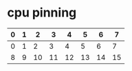 # cpu pinning

| 0 | 1 |  2 |  3 |  4 |  5 |  6 |  7 |
| - | - |  - |  - |  - |  - |  - |  - |
| 0 | 1 |  2 |  3 |  4 |  5 |  6 |  7 |
| 8 | 9 | 10 | 11 | 12 | 13 | 14 | 15 |
